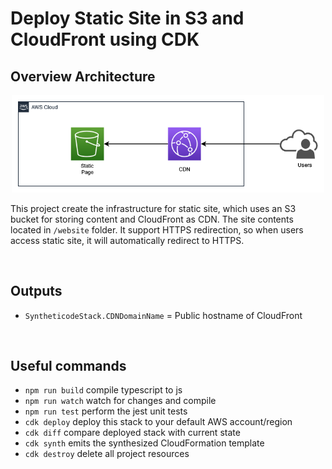 # Deploy Static Site in S3 and CloudFront using CDK

## Overview Architecture

<p align="center">
  <img width="500" height="auto" src="docs/assets/s3-staticweb.png" alt="S3 static site Architecture">
</p>

This project create the infrastructure for static site, which uses an S3 bucket for storing content and CloudFront as CDN. The site contents located in `/website` folder. It support HTTPS redirection, so when users access static site, it will automatically redirect to HTTPS.

 </br>

## Outputs

- `SyntheticodeStack.CDNDomainName` = Public hostname of CloudFront

</br>

## Useful commands

- `npm run build` compile typescript to js
- `npm run watch` watch for changes and compile
- `npm run test` perform the jest unit tests
- `cdk deploy` deploy this stack to your default AWS account/region
- `cdk diff` compare deployed stack with current state
- `cdk synth` emits the synthesized CloudFormation template
- `cdk destroy` delete all project resources
